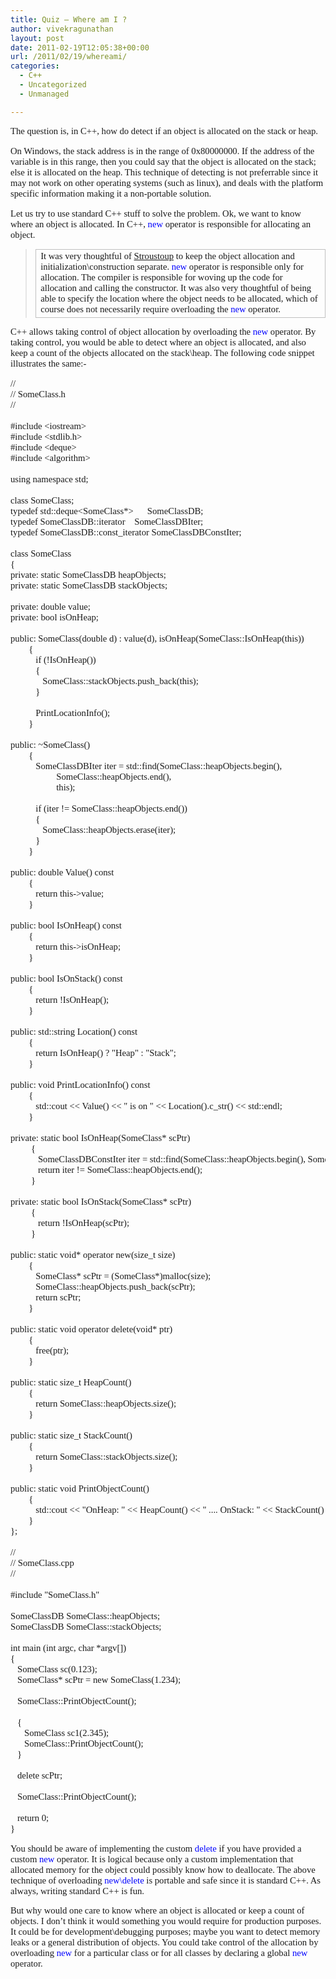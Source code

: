 ```yaml
---
title: Quiz – Where am I ?
author: vivekragunathan
layout: post
date: 2011-02-19T12:05:38+00:00
url: /2011/02/19/whereami/
categories:
  - C++
  - Uncategorized
  - Unmanaged

---
```

<p style="font-family:Tahoma;font-size:11pt;">
  The question is, in C++, how do detect if an object is allocated on the stack or heap.
</p>

<p style="font-family:Tahoma;font-size:11pt;">
  On Windows, the stack address is in the range of 0x80000000. If the address of the variable is in this range, then you could say that the object is allocated on the stack; else it is allocated on the heap. This technique of detecting is not preferrable since it may not work on other operating systems (such as linux), and deals with the platform specific information making it a non-portable solution.
</p>

<p style="font-family:Tahoma;font-size:11pt;">
  Let us try to use standard C++ stuff to solve the problem. Ok, we want to know where an object is allocated. In C++, <span style="font-family:Consolas;font-size:11pt;color:blue;">new</span> operator is responsible for allocating an object.
</p>

> <table style="font-family:Tahoma;font-size:11pt;">
>   <tr>
>     <td style="border:1px solid silver;">
>       It was very thoughtful of <a href="http://www2.research.att.com/~bs/homepage.html" target="_blank">Stroustoup</a> to keep the object allocation and initialization\construction separate. <span style="font-family:Consolas;font-size:11pt;color:blue;">new</span> operator is responsible only for allocation. The compiler is responsible for woving up the code for allocation and calling the constructor. It was also very thoughtful of being able to specify the location where the object needs to be allocated, which of course does not necessarily require overloading the <span style="font-family:Consolas;font-size:11pt;color:blue;">new</span> operator.
>     </td>
>   </tr>
> </table>

<p style="font-family:Tahoma;font-size:11pt;" class="brush: cpp; gutter: false; Code">
  C++ allows taking control of object allocation by overloading the <span style="font-family:Consolas;font-size:11pt;color:blue;">new</span> operator. By taking control, you would be able to detect where an object is allocated, and also keep a count of the objects allocated on the stack\heap. The following code snippet illustrates the same:-
</p>

<pre style="font-family:Consolas;font-size:11pt;">//
// SomeClass.h
//

#include &lt;iostream&gt;
#include &lt;stdlib.h&gt;
#include &lt;deque&gt;
#include &lt;algorithm&gt;

using namespace std;

class SomeClass;
typedef std::deque&lt;SomeClass*&gt;      SomeClassDB;
typedef SomeClassDB::iterator    SomeClassDBIter;
typedef SomeClassDB::const_iterator SomeClassDBConstIter;

class SomeClass
{
private: static SomeClassDB heapObjects;
private: static SomeClassDB stackObjects;

private: double value;
private: bool isOnHeap;

public: SomeClass(double d) : value(d), isOnHeap(SomeClass::IsOnHeap(this))
        {
           if (!IsOnHeap())
           {
              SomeClass::stackObjects.push_back(this);
           }

           PrintLocationInfo();
        }

public: ~SomeClass()
        {
           SomeClassDBIter iter = std::find(SomeClass::heapObjects.begin(),
                    SomeClass::heapObjects.end(),
                    this);

           if (iter != SomeClass::heapObjects.end())
           {
              SomeClass::heapObjects.erase(iter);
           }
        }

public: double Value() const
        {
           return this-&gt;value;
        }

public: bool IsOnHeap() const
        {
           return this-&gt;isOnHeap;
        }

public: bool IsOnStack() const
        {
           return !IsOnHeap();
        }

public: std::string Location() const
        {
           return IsOnHeap() ? "Heap" : "Stack";
        }

public: void PrintLocationInfo() const
        {
           std::cout &lt;&lt; Value() &lt;&lt; " is on " &lt;&lt; Location().c_str() &lt;&lt; std::endl;
        }

private: static bool IsOnHeap(SomeClass* scPtr)
         {
            SomeClassDBConstIter iter = std::find(SomeClass::heapObjects.begin(), SomeClass::heapObjects.end(), scPtr);
            return iter != SomeClass::heapObjects.end();
         }

private: static bool IsOnStack(SomeClass* scPtr)
         {
            return !IsOnHeap(scPtr);
         }

public: static void* operator new(size_t size)
        {
           SomeClass* scPtr = (SomeClass*)malloc(size);
           SomeClass::heapObjects.push_back(scPtr);
           return scPtr;
        }

public: static void operator delete(void* ptr)
        {
           free(ptr);
        }

public: static size_t HeapCount()
        {
           return SomeClass::heapObjects.size();
        }

public: static size_t StackCount()
        {
           return SomeClass::stackObjects.size();
        }

public: static void PrintObjectCount()
        {
           std::cout &lt;&lt; "OnHeap: " &lt;&lt; HeapCount() &lt;&lt; " .... OnStack: " &lt;&lt; StackCount() &lt;&lt; std::endl;
        }
};

//
// SomeClass.cpp
//

#include "SomeClass.h"

SomeClassDB SomeClass::heapObjects;
SomeClassDB SomeClass::stackObjects;

int main (int argc, char *argv[])
{
   SomeClass sc(0.123);
   SomeClass* scPtr = new SomeClass(1.234);

   SomeClass::PrintObjectCount();

   {
      SomeClass sc1(2.345);
      SomeClass::PrintObjectCount();
   }

   delete scPtr;

   SomeClass::PrintObjectCount();

   return 0;
}
</pre>

<p style="font-family:Tahoma;font-size:11pt;">
  You should be aware of implementing the custom <span style="font-family:Consolas;font-size:11pt;color:blue;">delete</span> if you have provided a custom <span style="font-family:Consolas;font-size:11pt;color:blue;">new</span> operator. It is logical because only a custom implementation that allocated memory for the object could possibly know how to deallocate. The above technique of overloading <span style="font-family:Consolas;font-size:11pt;color:blue;">new\delete</span> is portable and safe since it is standard C++. As always, writing standard C++ is fun.
</p>

<p style="font-family:Tahoma;font-size:11pt;">
  But why would one care to know where an object is allocated or keep a count of objects. I don&#8217;t think it would something you would require for production purposes. It could be for development\debugging purposes; maybe you want to detect memory leaks or a general distribution of objects. You could take control of the allocation by overloading <span style="font-family:Consolas;font-size:11pt;color:blue;">new</span> for a particular class or for all classes by declaring a global <span style="font-family:Consolas;font-size:11pt;color:blue;">new</span> operator.
</p>